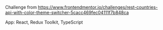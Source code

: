 Challenge from https://www.frontendmentor.io/challenges/rest-countries-api-with-color-theme-switcher-5cacc469fec04111f7b848ca

App: React, Redux Toolkit, TypeScript
